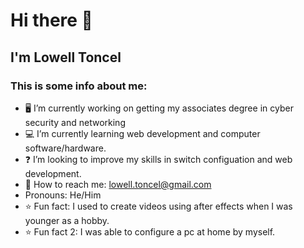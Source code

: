 # Hi there 👋


## **I'm Lowell Toncel**

### This is some info about me:
-  :desktop_computer: I’m currently working on getting my associates degree in cyber security and networking
-  :computer: I’m currently learning web development and computer software/hardware.
-  :question: I’m looking to improve my skills in switch configuation and web development.
-  :envelope_with_arrow: How to reach me: lowell.toncel@gmail.com
-  Pronouns: He/Him
-  :star: Fun fact: I used to create videos using after effects when I was younger as a hobby.
-  :star: Fun fact 2: I was able to configure a pc at home by myself.

